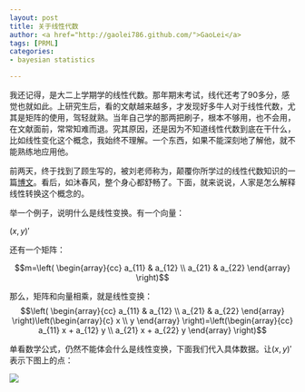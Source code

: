 ```yaml
---
layout: post
title: 关于线性代数
author: <a href="http://gaolei786.github.com/">GaoLei</a>
tags: [PRML]
categories:
- bayesian statistics

---
```


我还记得，是大二上学期学的线性代数。那年期末考试，线代还考了90多分，感觉也就如此。上研究生后，看的文献越来越多，才发现好多牛人对于线性代数，尤其是矩阵的使用，驾轻就熟。当年自己学的那两把刷子，根本不够用，也不会用，在文献面前，常常知难而退。究其原因，还是因为不知道线性代数到底在干什么，比如线性变化这个概念，我始终不理解。一个东西，如果不能深刻地了解他，就不能熟练地应用他。

前两天，终于找到了顾生写的，被刘老师称为，颠覆你所学过的线性代数知识的一篇[博文](http://www.matrix67.com/blog/archives/4294)。看后，如沐春风，整个身心都舒畅了。下面，就来说说，人家是怎么解释线性转换这个概念的。

举一个例子，说明什么是线性变换。有一个向量：

$(x,y)'$

还有一个矩阵：

$$m=\left(
\begin{array}{cc}
a_{11} & a_{12} \\
a_{21} & a_{22} 
\end{array}
\right)$$

那么，矩阵和向量相乘，就是线性变换：
$$\left(
\begin{array}{cc}
a_{11} & a_{12} \\
a_{21} & a_{22}
\end{array}
\right)\left(\begin{array}{c}
x \\
y
\end{array}
\right)=\left(\begin{array}{cc}
a_{11} x + a_{12} y  \\
a_{21}  x + a_{22} y
\end{array}
\right)$$

单看数学公式，仍然不能体会什么是线性变换，下面我们代入具体数据。让$(x,y)'$表示下图上的点：

![](http://gaolei786.github.com/images/xiandai1.png)

